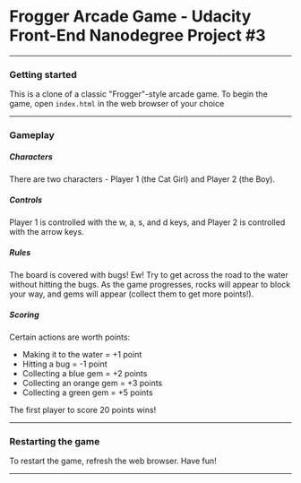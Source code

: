 # Frogger Arcade Game - Udacity Front-End Nanodegree Project #3

---
### Getting started

This is a clone of a classic "Frogger"-style arcade game. To begin the game, open ```index.html``` in the web browser of your choice

---
### Gameplay
##### Characters

There are two characters - Player 1 (the Cat Girl) and Player 2 (the Boy).

##### Controls

Player 1 is controlled with the w, a, s, and d keys, and Player 2 is controlled with the arrow keys.

##### Rules

The board is covered with bugs! Ew! Try to get across the road to the water without hitting the bugs. As the game progresses, rocks will appear to block your way, and gems will appear (collect them to get more points!).

##### Scoring

Certain actions are worth points:
 - Making it to the water = +1 point
 - Hitting a bug = -1 point
 - Collecting a blue gem = +2 points
 - Collecting an orange gem = +3 points
 - Collecting a green gem = +5 points
 
The first player to score 20 points wins!

---
 ### Restarting the game
 
 To restart the game, refresh the web browser. Have fun!
 
 ---